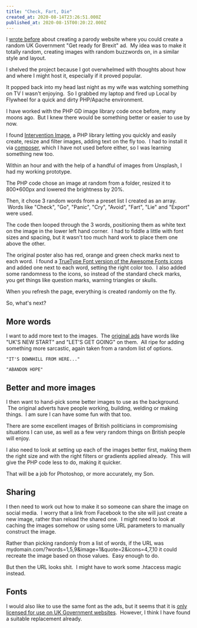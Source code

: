 ```yaml
---
title: "Check, Fart, Die"
created_at: 2020-08-14T23:26:51.000Z
published_at: 2020-08-15T00:20:22.000Z
---
```

I [wrote before](https://cowriters.app/words/idea-430355f15ba8e8f141) about creating a parody website where you could create a random UK Government "Get ready for Brexit" ad.  My idea was to make it totally random, creating images with random buzzwords on, in a similar style and layout.

I shelved the project because I got overwhelmed with thoughts about how and where I might host it, especially if it proved popular.

It popped back into my head last night as my wife was watching something on TV I wasn't enjoying.  So I grabbed my laptop and fired up Local by Flywheel for a quick and dirty PHP/Apache environment.

I have worked with the PHP GD image library code once before, many moons ago.  But I knew there would be something better or easier to use by now.

I found [Intervention Image](http://image.intervention.io/), a PHP library letting you quickly and easily create, resize and filter images, adding text on the fly too.  I had to install it via [composer](https://getcomposer.org/), which I have not used before either, so I was learning something new too.

Within an hour and with the help of a handful of images from Unsplash, I had my working prototype.

The PHP code chose an image at random from a folder, resized it to 800\*600px and lowered the brightness by 20%.

Then, it chose 3 random words from a preset list I created as an array.  Words like "Check", "Go", "Panic", "Cry", "Avoid", "Fart", "Lie" and "Export" were used.

The code then looped through the 3 words, positioning them as white text on the image in the lower left hand corner.  I had to fiddle a little with font sizes and spacing, but it wasn't too much hard work to place them one above the other.

The original poster also has red, orange and green check marks next to each word.  I found a [TrueType Font version of the Awesome Fonts icons](https://github.com/creationix/font-awesome/blob/master/FontAwesome.ttf) and added one next to each word, setting the right color too.  I also added some randomness to the icons, so instead of the standard check marks, you get things like question marks, warning triangles or skulls.

When you refresh the page, everything is created randomly on the fly.

So, what's next?

More words
----------

I want to add more text to the images.  The [original ads](https://www.newsworks.org.uk/creative-gallery/170256) have words like "UK'S NEW START" and "LET'S GET GOING" on them.  All ripe for adding something more sarcastic, again taken from a random list of options.

```
"IT'S DOWNHILL FROM HERE..."
```

```
"ABANDON HOPE"
```

Better and more images
----------------------

I then want to hand-pick some better images to use as the background.  The original adverts have people working, building, welding or making things.  I am sure I can have some fun with that too.

There are some excellent images of British politicians in compromising situations I can use, as well as a few very random things on British people will enjoy.

I also need to look at setting up each of the images better first, making them the right size and with the right filters or gradients applied already.  This will give the PHP code less to do, making it quicker.

That will be a job for Photoshop, or more accurately, my Son.

Sharing
-------

I then need to work out how to make it so someone can share the image on social media.  I worry that a link from Facebook to the site will just create a new image, rather than reload the shared one.  I might need to look at caching the images somehow or using some URL parameters to manually construct the image.

Rather than picking randomly from a list of words, if the URL was mydomain.com/?words=1,5,9&image=1&quote=2&icons=4,7,10 it could recreate the image based on those values.  Easy enough to do.

But then the URL looks shit.  I might have to work some .htaccess magic instead.

Fonts
-----

I would also like to use the same font as the ads, but it seems that it is [only licensed for use on UK Government websites](https://designnotes.blog.gov.uk/2015/03/11/can-i-use-the-gov-uk-fonts/).  However, I think I have found a suitable replacement already.

